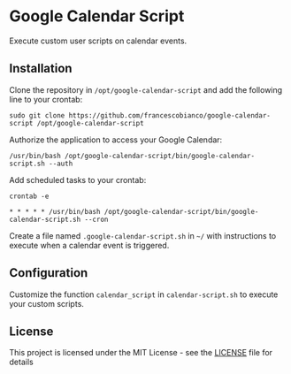 # Google Calendar Script

Execute custom user scripts on calendar events.

## Installation

Clone the repository in `/opt/google-calendar-script` and add the following line to your crontab:

```shell
sudo git clone https://github.com/francescobianco/google-calendar-script /opt/google-calendar-script
```

Authorize the application to access your Google Calendar:

```shell
/usr/bin/bash /opt/google-calendar-script/bin/google-calendar-script.sh --auth
```

Add scheduled tasks to your crontab:

```shell
crontab -e
```

```crontab
* * * * * /usr/bin/bash /opt/google-calendar-script/bin/google-calendar-script.sh --cron 
```

Create a file named `.google-calendar-script.sh` in `~/` with instructions to execute when a calendar event is triggered.

## Configuration

Customize the function `calendar_script` in `calendar-script.sh` to execute your custom scripts.

## License

This project is licensed under the MIT License - see the [LICENSE](LICENSE) file for details
